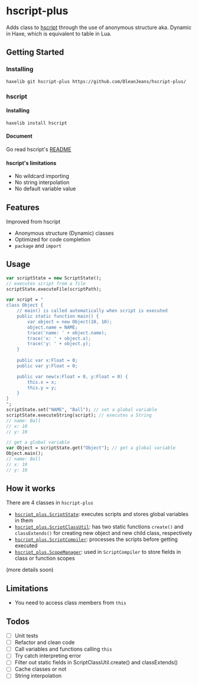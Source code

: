 # hscript-plus

Adds class to [hscript](https://github.com/HaxeFoundation/hscript) through the use of anonymous structure aka. Dynamic in Haxe, which is equivalent to table in Lua.

## Getting Started
### Installing
```
haxelib git hscript-plus https://github.com/DleanJeans/hscript-plus/
```

### hscript
#### Installing
```
haxelib install hscript
```

#### Document
Go read hscript's [README](https://github.com/HaxeFoundation/hscript/blob/master/README.md)

#### hscript's limitations
- No wildcard importing
- No string interpolation
- No default variable value

## Features
Improved from hscript

- Anonymous structure (Dynamic) classes
- Optimized for code completion
- `package` and `import`

## Usage
```haxe
var scriptState = new ScriptState();
// executes script from a file
scriptState.executeFile(scriptPath);

var script = "
class Object {
	// main() is called automatically when script is executed
	public static function main() {
		var object = new Object(10, 10);
		object.name = NAME;
		trace('name: ' + object.name);
		trace('x: ' + object.x);
		trace('y: ' + object.y);
	}
	
	public var x:Float = 0;
	public var y:Float = 0;

	public var new(x:Float = 0, y:Float = 0) {
		this.x = x;
		this.y = y;
	}
}
";
scriptState.set("NAME", "Ball"); // set a global variable
scriptState.executeString(script); // executes a String
// name: Ball
// x: 10
// y: 10

// get a global variable
var Object = scriptState.get("Object"); // get a global variable
Object.main();
// name: Ball
// x: 10
// y: 10
```

## How it works
There are 4 classes in `hscript-plus`
- [`hscript_plus.ScriptState`](https://github.com/DleanJeans/hscript-plus/blob/master/hscript_plus/ScriptState.hx): executes scripts and stores global variables in them
- [`hscript_plus.ScriptClassUtil`](https://github.com/DleanJeans/hscript-plus/blob/master/hscript_plus/ScriptClassUtil.hx): has two static functions `create()` and `classExtends()` for creating new object and new child class, respectively
- [`hscript_plus.ScriptCompiler`](https://github.com/DleanJeans/hscript-plus/blob/master/hscript_plus/ScriptCompiler.hx): processes the scripts before getting executed
- [`hscript_plus.ScopeManager`](https://github.com/DleanJeans/hscript-plus/blob/master/hscript_plus/ScopeManager.hx): used in `ScriptCompiler` to store fields in class or function scopes

(more details soon)

## Limitations
- You need to access class members from `this` 

## Todos
- [ ] Unit tests
- [ ] Refactor and clean code
- [ ] Call variables and functions calling `this`
- [ ] Try catch interpreting error
- [ ] Filter out static fields in ScriptClassUtil.create() and classExtends()
- [ ] Cache classes or not
- [ ] String interpolation